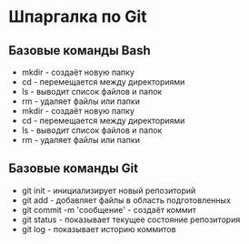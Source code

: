 # Шпаргалка по Git
## Базовые команды Bash
- mkdir - создаёт новую папку
- cd - перемещается между директориями
- ls - выводит список файлов и папок
- rm - удаляет файлы или папки
- mkdir - создаёт новую папку
- cd - перемещается между директориями
- ls - выводит список файлов и папок
- rm - удаляет файлы или папки
## Базовые команды Git
- git init - инициализирует новый репозиторий
- git add - добавляет файлы в область подготовленных
- git commit -m 'сообщение' - создаёт коммит
- git status - показывает текущее состояние репозитория
- git log - показывает историю коммитов
